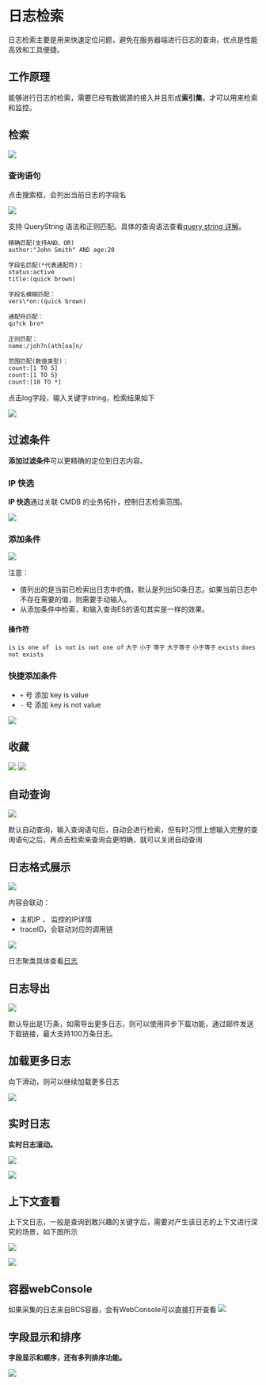 # 日志检索

日志检索主要是用来快速定位问题，避免在服务器端进行日志的查询，优点是性能高效和工具便捷。

## 工作原理

能够进行日志的检索，需要已经有数据源的接入并且形成**索引集**，才可以用来检索和监控。

## 检索

![](../BASIC/16619381745659.jpg)

### 查询语句

点击搜索框，会列出当前日志的字段名

![](../BASIC/16619382314914.jpg)


支持 QueryString 语法和正则匹配。具体的查询语法查看[query string 详解](../../../LogSearch/4.6/UserGuide/ProductFeatures/data-visualization/query_string.md)。

```
精确匹配(支持AND、OR)
author:"John Smith" AND age:20

字段名匹配(*代表通配符)：
status:active
title:(quick brown)

字段名模糊匹配：
vers\*on:(quick brown)

通配符匹配：
qu?ck bro*

正则匹配：
name:/joh?n(ath[oa]n/

范围匹配(数值类型)：
count:[1 TO 5]
count:[1 TO 5}
count:[10 TO *]
```

点击log字段，输入关键字string，检索结果如下

![](../BASIC/16619382537693.jpg)


## 过滤条件

**添加过滤条件**可以更精确的定位到日志内容。

### IP 快选

**IP 快选**通过关联 CMDB 的业务拓扑，控制日志检索范围。

![](../BASIC/16619382867215.jpg)

### 添加条件

![](../BASIC/16619383036695.jpg)

注意：

* 值列出的是当前已检索出日志中的值，默认是列出50条日志。如果当前日志中不存在需要的值，则需要手动输入。
* 从添加条件中检索，和输入查询ES的语句其实是一样的效果。
     

#### 操作符

`is`
`is one of `
`is not`
`is not one of`
`大于`
`小于`
`等于`
`大于等于`
`小于等于`
`exists`
`does not exists`     
     
      
### 快捷添加条件

* `+` 号 添加 key is value
* `-` 号 添加 key is not value

![](../BASIC/16619384495315.jpg)

## 收藏 

![](../BASIC/16619385543540.jpg)
![](../BASIC/16619385597843.jpg)


## 自动查询

![](../BASIC/16619385728928.jpg)

默认自动查询，输入查询语句后，自动会进行检索，但有时习惯上想输入完整的查询语句之后，再点击检索来查询会更明确，就可以关闭自动查询

## 日志格式展示

![](../BASIC/16619386379980.jpg)

内容会联动：

* 主机IP ， 监控的IP详情
* traceID，会联动对应的调用链

![](../BASIC/16619392015882.jpg)

日志聚类具体查看[日志](../../../LogSearch/4.6/UserGuide/ProductFeatures/data-visualization/log_reduce.md)

## 日志导出

![](../BASIC/16619386446894.jpg)

默认导出是1万条，如需导出更多日志，则可以使用异步下载功能，通过邮件发送下载链接，最大支持100万条日志。

## 加载更多日志

向下滑动，则可以继续加载更多日志

![](../BASIC/16619386637154.jpg)


## 实时日志

**实时日志滚动。**

![](../BASIC/16619386815631.jpg)

![](../BASIC/16619386973151.jpg)


## 上下文查看

上下文日志，一般是查询到敢兴趣的关键字后，需要对产生该日志的上下文进行深究的场景，如下图所示

![](../BASIC/16619387199251.jpg)

![](../BASIC/16619387246047.jpg)


## 容器webConsole

如果采集的日志来自BCS容器，会有WebConsole可以直接打开查看
![](../BASIC/16619389802390.jpg)


## 字段显示和排序 

**字段显示和顺序，还有多列排序功能。**

![](../BASIC/16619387606093.jpg)


